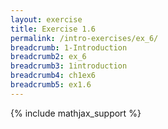 ```yaml
---
layout: exercise
title: Exercise 1.6
permalink: /intro-exercises/ex_6/
breadcrumb: 1-Introduction
breadcrumb2: ex_6
breadcrumb3: 1introduction
breadcrumb4: ch1ex6
breadcrumb5: ex1.6
---
```


{% include mathjax_support %}





